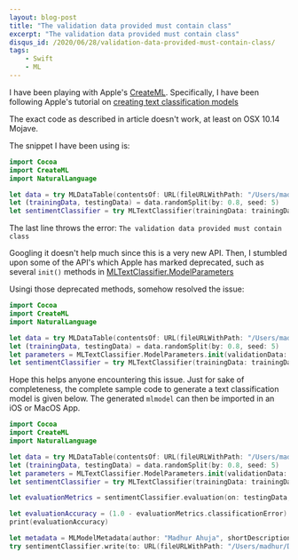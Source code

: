 ```yaml
---
layout: blog-post
title: "The validation data provided must contain class"
excerpt: "The validation data provided must contain class"
disqus_id: /2020/06/28/validation-data-provided-must-contain-class/
tags:
    - Swift
    - ML
---
```


I have been playing with Apple's [CreateML](https://developer.apple.com/documentation/createml).  Specifically, I have been following Apple's tutorial on [creating text classification models](https://developer.apple.com/documentation/createml/creating_a_text_classifier_model)

The exact code as described in article doesn't work, at least on OSX 10.14 Mojave.

The snippet I have been using is:

```swift
import Cocoa
import CreateML
import NaturalLanguage

let data = try MLDataTable(contentsOf: URL(fileURLWithPath: "/Users/madhur/Desktop/iOS/ML/twitter-sanders-apple3.csv"))
let (trainingData, testingData) = data.randomSplit(by: 0.8, seed: 5)
let sentimentClassifier = try MLTextClassifier(trainingData: trainingData, textColumn: "text", labelColumn: "class")
```

The last line throws the error: `The validation data provided must contain class`

Googling it doesn't help much since this is a very new API. Then, I stumbled upon some of the API's which Apple has marked deprecated, such as several `init()` methods in [MLTextClassifier.ModelParameters](https://developer.apple.com/documentation/createml/mltextclassifier/modelparameters)

Usingi those deprecated methods, somehow resolved the issue:

```swift
import Cocoa
import CreateML
import NaturalLanguage

let data = try MLDataTable(contentsOf: URL(fileURLWithPath: "/Users/madhur/Desktop/iOS/ML/twitter-sanders-apple3.csv"))
let (trainingData, testingData) = data.randomSplit(by: 0.8, seed: 5)
let parameters = MLTextClassifier.ModelParameters.init(validationData: trainingData, algorithm: MLTextClassifier.ModelAlgorithmType.maxEnt(revision: 1), language: NLLanguage.english, textColumnValidationData: "text", labelColumnValidationData: "class")
let sentimentClassifier = try MLTextClassifier(trainingData: trainingData, textColumn: "text", labelColumn: "class", parameters: parameters)
```

Hope this helps anyone encountering this issue. Just for sake of completeness, the complete sample code to generate a text classification model is given below. The generated `mlmodel` can then be imported in an iOS or MacOS App.

```swift
import Cocoa
import CreateML
import NaturalLanguage

let data = try MLDataTable(contentsOf: URL(fileURLWithPath: "/Users/madhur/Desktop/iOS/ML/twitter-sanders-apple3.csv"))
let (trainingData, testingData) = data.randomSplit(by: 0.8, seed: 5)
let parameters = MLTextClassifier.ModelParameters.init(validationData: trainingData, algorithm: MLTextClassifier.ModelAlgorithmType.maxEnt(revision: 1), language: NLLanguage.english, textColumnValidationData: "text", labelColumnValidationData: "class")
let sentimentClassifier = try MLTextClassifier(trainingData: trainingData, textColumn: "text", labelColumn: "class", parameters: parameters)

let evaluationMetrics = sentimentClassifier.evaluation(on: testingData, textColumn: "text", labelColumn: "class") //Training accuracy as a percentage

let evaluationAccuracy = (1.0 - evaluationMetrics.classificationError) * 100
print(evaluationAccuracy)

let metadata = MLModelMetadata(author: "Madhur Ahuja", shortDescription: "A model trained to classify movie review sentiment", version: "1.0")
try sentimentClassifier.write(to: URL(fileURLWithPath: "/Users/madhur/Desktop/iOS/ML/sentiment.mlmodel"), metadata: metadata)
```
